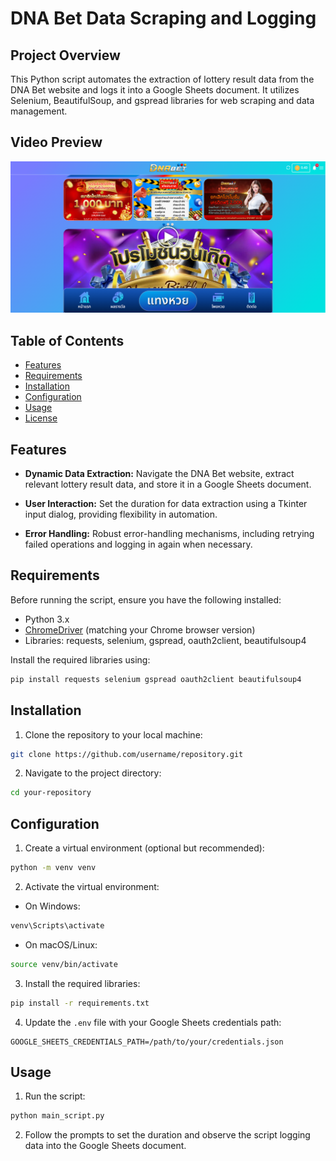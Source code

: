 # DNA Bet Data Scraping and Logging

## Project Overview

This Python script automates the extraction of lottery result data from the DNA Bet website and logs it into a Google Sheets document. It utilizes Selenium, BeautifulSoup, and gspread libraries for web scraping and data management.

## Video Preview

[![Video Preview](https://github.com/DevRex-0201/Project-Images/blob/main/video%20preview/Py-DNA-Bet-Data-Scraping.png)](https://drive.google.com/file/d/1p2l2MHc4DB4CBRd-Ll9WorAQEu8YNAYN/view?usp=drive_link)

## Table of Contents

- [Features](#features)
- [Requirements](#requirements)
- [Installation](#installation)
- [Configuration](#configuration)
- [Usage](#usage)
- [License](#license)

## Features

- **Dynamic Data Extraction:** Navigate the DNA Bet website, extract relevant lottery result data, and store it in a Google Sheets document.

- **User Interaction:** Set the duration for data extraction using a Tkinter input dialog, providing flexibility in automation.

- **Error Handling:** Robust error-handling mechanisms, including retrying failed operations and logging in again when necessary.

## Requirements

Before running the script, ensure you have the following installed:

- Python 3.x
- [ChromeDriver](https://sites.google.com/chromium.org/driver/) (matching your Chrome browser version)
- Libraries: requests, selenium, gspread, oauth2client, beautifulsoup4

Install the required libraries using:

```bash
pip install requests selenium gspread oauth2client beautifulsoup4
```

## Installation

1. Clone the repository to your local machine:

```bash
git clone https://github.com/username/repository.git
```

2. Navigate to the project directory:

```bash
cd your-repository
```

## Configuration

1. Create a virtual environment (optional but recommended):

```bash
python -m venv venv
```

2. Activate the virtual environment:

- On Windows:

```bash
venv\Scripts\activate
```

- On macOS/Linux:

```bash
source venv/bin/activate
```

3. Install the required libraries:

```bash
pip install -r requirements.txt
```

4. Update the `.env` file with your Google Sheets credentials path:

```env
GOOGLE_SHEETS_CREDENTIALS_PATH=/path/to/your/credentials.json
```

## Usage

1. Run the script:

```bash
python main_script.py
```

2. Follow the prompts to set the duration and observe the script logging data into the Google Sheets document.
